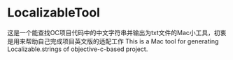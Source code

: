 # LocalizableTool
这是一个能查找OC项目代码中的中文字符串并输出为txt文件的Mac小工具，初衷是用来帮助自己完成项目英文版的适配工作
This is a Mac tool for generating Localizable.strings of objective-c-based project.
